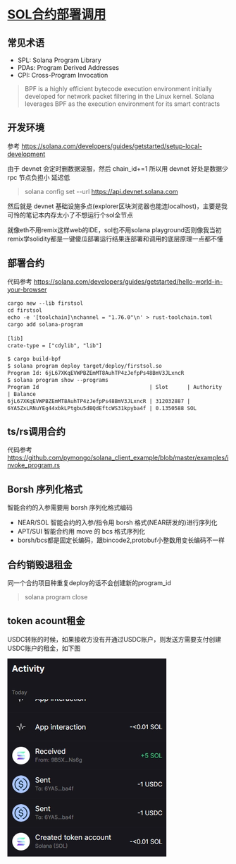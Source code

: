 # [SOL合约部署调用](/2024/07/solana_deploy_invoke_program.md)

## 常见术语
- SPL: Solana Program Library
- PDAs: Program Derived Addresses
- CPI: Cross-Program Invocation

> BPF is a highly efficient bytecode execution environment initially developed for network packet filtering in the Linux kernel. Solana leverages BPF as the execution environment for its smart contracts

## 开发环境
参考 <https://solana.com/developers/guides/getstarted/setup-local-development>

由于 devnet 会定时删数据滚服，然后 chain_id+=1 所以用 devnet 好处是数据少 rpc 节点负担小 延迟低

> solana config set --url https://api.devnet.solana.com

然后就是 devnet 基础设施多点(explorer区块浏览器也能连localhost)，主要是我可怜的笔记本内存太小了不想运行个sol全节点

就像eth不用remix这样web的IDE，sol也不用solana playground否则像我当初remix学solidity都是一键傻瓜部署运行结果连部署和调用的底层原理一点都不懂

## 部署合约
代码参考 https://solana.com/developers/guides/getstarted/hello-world-in-your-browser

```
cargo new --lib firstsol
cd firstsol
echo -e '[toolchain]\nchannel = "1.76.0"\n' > rust-toolchain.toml
cargo add solana-program

[lib]
crate-type = ["cdylib", "lib"]
```

```
$ cargo build-bpf
$ solana program deploy target/deploy/firstsol.so
Program Id: 6jL67XKqEVWPBZEmMT8AuhTP4zJefpPs48BmV3JLxncR
$ solana program show --programs
Program Id                                   | Slot      | Authority                                    | Balance
6jL67XKqEVWPBZEmMT8AuhTP4zJefpPs48BmV3JLxncR | 312032887 | 6YA5ZxLRNuYEg44xbkLPtgbu5dBQdEftcWS31kpyba4f | 0.1350588 SOL
```

## ts/rs调用合约

代码参考 <https://github.com/pymongo/solana_client_example/blob/master/examples/invoke_program.rs>

## Borsh 序列化格式

智能合约的入参需要用 borsh 序列化格式编码

- NEAR/SOL 智能合约的入参/指令用 borsh 格式(NEAR研发的)进行序列化
- APT/SUI 智能合约用 move 的 bcs 格式序列化
- borsh/bcs都是固定长编码，跟bincode2,protobuf小整数用变长编码不一样

## 合约销毁退租金

同一个合约项目种重复deploy的话不会创建新的program_id

> solana program close

## token acount租金

USDC转账的时候，如果接收方没有开通过USDC账户，则发送方需要支付创建USDC账户的租金，如下图

![](solana_created_token_account.png)
